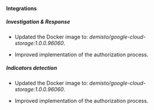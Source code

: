 
#### Integrations

##### Investigation & Response
- Updated the Docker image to: *demisto/google-cloud-storage:1.0.0.96060*.


- Improved implementation of the authorization process.


##### Indicators detection
- Updated the Docker image to: *demisto/google-cloud-storage:1.0.0.96060*.


- Improved implementation of the authorization process.

